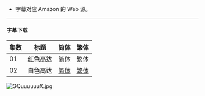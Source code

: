 - 字幕对应 Amazon 的 Web 源。


----

#### 字幕下载

<auto-generated-table>

| 集数 | 标题 | 简体 | 繁体 |
| - | - | - | - |
| 01 | 红色高达 | [简体](https://raw.githubusercontent.com/SweetSub/SweetSub/master/Archive/GQuuuuuuX/%5BSweetSub%5D%20Mobile%20Suit%20Gundam%20GQuuuuuuX%20-%2001.chs.ass) | [繁体](https://raw.githubusercontent.com/SweetSub/SweetSub/master/Archive/GQuuuuuuX/%5BSweetSub%5D%20Mobile%20Suit%20Gundam%20GQuuuuuuX%20-%2001.cht.ass) |
| 02 | 白色高达 | [简体](https://raw.githubusercontent.com/SweetSub/SweetSub/master/Archive/GQuuuuuuX/%5BSweetSub%5D%20Mobile%20Suit%20Gundam%20GQuuuuuuX%20-%2002.chs.ass) | [繁体](https://raw.githubusercontent.com/SweetSub/SweetSub/master/Archive/GQuuuuuuX/%5BSweetSub%5D%20Mobile%20Suit%20Gundam%20GQuuuuuuX%20-%2002.cht.ass) |

</auto-generated-table>


![GQuuuuuuX.jpg](https://s2.loli.net/2025/04/09/Z6VMSxODwhsb85z.jpg)
